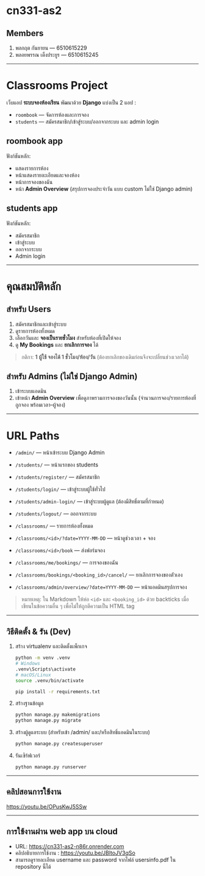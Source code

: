 # cn331-as2

## Members

1. พลกฤต กันยายน — 6510615229  
2. พลอยพรรณ เต็งประยูร — 6510615245

---

# Classrooms Project

เว็บแอป **ระบบจองห้องเรียน** พัฒนาด้วย **Django** แบ่งเป็น 2 แอป :

- `roombook` — จัดการห้องและการจอง
- `students` — สมัครสมาชิก/เข้าสู่ระบบ/ออกจากระบบ และ admin login

## roombook app

ฟังก์ชันหลัก:

- แสดงรายการห้อง
- หน้าแสดงรายละเอียดและจองห้อง
- หน้าการจองของฉัน
- หน้า **Admin Overview** (สรุปการจองประจำวัน แบบ custom ไม่ใช่ Django admin)

## students app

ฟังก์ชันหลัก:

- สมัครสมาชิก
- เข้าสู่ระบบ
- ออกจากระบบ
- Admin login

---

# คุณสมบัติหลัก

## สำหรับ Users

1. สมัครสมาชิกและเข้าสู่ระบบ
2. ดูรายการห้องทั้งหมด
3. เลือกวันและ **จองเป็นรายชั่วโมง** สำหรับห้องที่เปิดให้จอง
4. ดู **My Bookings** และ **ยกเลิกการจอง** ได้

> กติกา: **1 ผู้ใช้ จองได้ 1 ชั่วโมง/ห้อง/วัน** (ต้องยกเลิกของเดิมก่อนจึงจะเปลี่ยนช่วงเวลาได้)

## สำหรับ Admins (ไม่ใช่ Django Admin)

1. เข้าระบบแอดมิน
2. เข้าหน้า **Admin Overview** เพื่อดูภาพรวมการจองของวันนั้น (จำนวนการจอง/รายการห้องที่ถูกจอง พร้อมเวลา–ผู้จอง)

---

# URL Paths

- `/admin/` — หน้าเข้าระบบ Django Admin  
- `/students/` — หน้าแรกของ students  
- `/students/register/` — สมัครสมาชิก  
- `/students/login/` — เข้าสู่ระบบผู้ใช้ทั่วไป  
- `/students/admin-login/` — เข้าสู่ระบบผู้ดูแล (ต้องมีสิทธิ์ตามที่กำหนด)  
- `/students/logout/` — ออกจากระบบ  

- `/classrooms/` — รายการห้องทั้งหมด  
- `/classrooms/<id>/?date=YYYY-MM-DD` — หน้าดูช่วงเวลา + จอง  
- `/classrooms/<id>/book` — ส่งฟอร์มจอง  
- `/classrooms/me/bookings/` — การจองของฉัน  
- `/classrooms/bookings/<booking_id>/cancel/` — ยกเลิกการจองของตัวเอง
- `/classrooms/admin/overview/?date=YYYY-MM-DD` — หน้าแอดมินสรุปการจอง

> หมายเหตุ: ใน Markdown ให้ห่อ `<id>` และ `<booking_id>` ด้วย backticks เมื่อเขียนในข้อความอื่น ๆ เพื่อไม่ให้ถูกตีความเป็น HTML tag

---

## วิธีติดตั้ง & รัน (Dev)

1. สร้าง virtualenv และติดตั้งแพ็กเกจ

   ```bash
   python -m venv .venv
   # Windows
   .venv\Scripts\activate
   # macOS/Linux
   source .venv/bin/activate

   pip install -r requirements.txt

1. สร้างฐานข้อมูล

    ```bash
    python manage.py makemigrations
    python manage.py migrate

1. สร้างผู้ดูแลระบบ (สำหรับเข้า /admin/ และ/หรือสิทธิ์แอดมินในระบบ)

    ```bash
    python manage.py createsuperuser

1. รันเซิร์ฟเวอร์

    ```bash
    python manage.py runserver

---

## คลิปสอนการใช้งาน
https://youtu.be/OPusKwJ5SSw

---

## การใช้งานผ่าน web app บน cloud
- URL: https://cn331-as2-n86r.onrender.com
- คลิปอธิบายการใช้งาน : https://youtu.be/JBltoJV3qSo
- สามารถดูรายละเอียด username และ password จากไฟล์ usersinfo.pdf ใน repository นี้ได้
